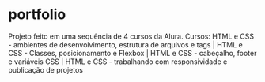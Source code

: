 # portfolio
Projeto feito em uma sequência de 4 cursos da Alura. Cursos: HTML e CSS - ambientes de desenvolvimento, estrutura de arquivos e tags | HTML e CSS - Classes, posicionamento e Flexbox | HTML e CSS - cabeçalho, footer e variáveis CSS | HTML e CSS - trabalhando com responsividade e publicação de projetos
